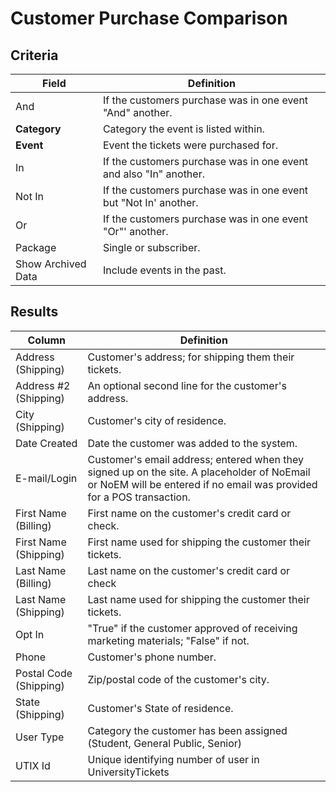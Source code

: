 # Customer Purchase Comparison

## Criteria

| **Field** | **Definition** |
| --- | --- |
| And | If the customers purchase was in one event "And" another.|
| **Category** | Category the event is listed within. |
| **Event** | Event the tickets were purchased for. |
| In | If the customers purchase was in one event and also "In" another.  |
| Not In | If the customers purchase was in one event but "Not In' another. | 
| Or | If the customers purchase was in one event "Or"' another.|
| Package | Single or subscriber.|
| Show Archived Data | Include events in the past.|

## Results

| **Column** | **Definition** |
| --- | --- |
| Address \(Shipping\) |  Customer's address; for shipping them their tickets.|
| Address \#2 \(Shipping\) | An optional second line for the customer's address. |
| City \(Shipping\) | Customer's city of residence.|
| Date Created | Date the customer was added to the system.|
| E-mail/Login | Customer's email address; entered when they signed up on the site. A placeholder of NoEmail or NoEM will be entered if no email was provided for a POS transaction.|
| First Name \(Billing\) | First name on the customer's credit card or check.|
| First Name \(Shipping\) | First name used for shipping the customer their tickets.|
| Last Name \(Billing\) | Last name on the customer's credit card or check|
| Last Name \(Shipping\) | Last name used for shipping the customer their tickets.|
| Opt In | "True" if the customer approved of receiving marketing materials; "False" if not.|
| Phone | Customer's phone number.|
| Postal Code \(Shipping\) | Zip/postal code of the customer's city.|
| State \(Shipping\) | Customer's State of residence.|
| User Type | Category the customer has been assigned (Student, General Public, Senior)|
| UTIX Id | Unique identifying number of user in UniversityTickets |

